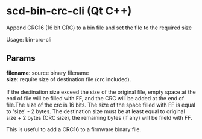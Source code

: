 # scd-bin-crc-cli (Qt C++)
Append CRC16 (16 bit CRC) to a bin file and set the file to the required size

Usage: bin-crc-cli <filename> <size>
  
## Params  

<b>filename</b>: source binary filename <br>
<b>size</b>: require size of destination file (crc included). <br><br>
If the destination size exceed the size of the original file, empty space at the end of file will be filled with FF, and the CRC will be added at the end of file.The size of the crc is 16 bits. The size of the space filled with FF is equal to 'size' - 2 bytes. The destination size must be at least equal to original size + 2 bytes (CRC size), the remaining bytes (if any) will be fileld with FF.

This is useful to add a CRC16 to a firmware binary file.
